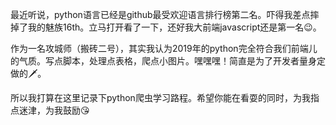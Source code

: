 最近听说，python语言已经是github最受欢迎语言排行榜第二名。吓得我差点摔掉了我的魅族16th。立马打开看了一下，还好我大前端javascript还是第一名😉。

作为一名攻城师（搬砖二号），其实我认为2019年的python完全符合我们前端儿的气质。写点脚本，处理点表格，爬点小图片。嘿嘿嘿！简直是为了开发者量身定做的🗡。

所以我打算在这里记录下python爬虫学习路程。希望你能在看耍的同时，为我指点迷津，为我鼓励😘
